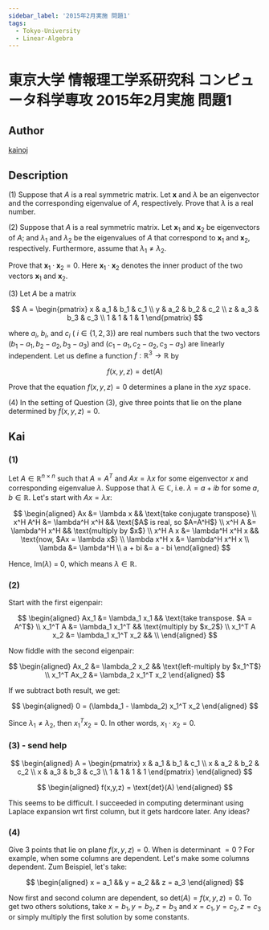 ```yaml
---
sidebar_label: '2015年2月実施 問題1'
tags:
  - Tokyo-University
  - Linear-Algebra
---
```

# 東京大学 情報理工学系研究科 コンピュータ科学専攻 2015年2月実施 問題1

## **Author**
[kainoj](https://github.com/kainoj/utokyo-cs)

## **Description**
(1) Suppose that $A$ is a real symmetric matrix. Let $\boldsymbol{x}$ and $\lambda$ be an eigenvector and the corresponding eigenvalue of $A$, respectively. Prove that $\lambda$ is a real number.

(2) Suppose that $A$ is a real symmetric matrix. Let $\boldsymbol{x}_1$ and $\boldsymbol{x}_2$ be eigenvectors of $A$; and $\lambda_1$ and $\lambda_2$ be the eigenvalues of $A$ that correspond to $\boldsymbol{x}_1$ and $\boldsymbol{x}_2$, respectively. Furthermore, assume that $\lambda_1 \neq \lambda_2$.

Prove that $\boldsymbol{x}_1 \cdot \boldsymbol{x}_2 = 0$. Here $\boldsymbol{x}_1 \cdot \boldsymbol{x}_2$ denotes the inner product of the two vectors $\boldsymbol{x}_1$ and $\boldsymbol{x}_2$.

(3) Let $A$ be a matrix

$$
A = \begin{pmatrix}
x & a_1 & b_1 & c_1 \\
y & a_2 & b_2 & c_2 \\
z & a_3 & b_3 & c_3 \\
1 & 1 & 1 & 1
\end{pmatrix}
$$

where $a_i$, $b_i$, and $c_i$ ( $i \in \{1, 2, 3\}$) are real numbers such that the two vectors $(b_1 - a_1, b_2 - a_2, b_3 - a_3)$ and $(c_1 - a_1, c_2 - a_2, c_3 - a_3)$ are linearly independent. 
Let us define a function $f: \mathbb{R}^3 \to \mathbb{R}$ by  

$$
f(x, y, z) = \text{det}(A)
$$

Prove that the equation $f(x, y, z) = 0$ determines a plane in the $xyz$ space.

(4) In the setting of Question (3), give three points that lie on the plane determined by $f(x, y, z) = 0$.

## **Kai**
### (1)
Let $A\in \mathbb{R}^{n\times n}$ such that $A = A^T$ and $Ax = \lambda x$ for some eigenvector $x$ and corresponding eigenvalue $\lambda$.
Suppose that $\lambda \in \mathbb{C}$, i.e. $\lambda = a + ib$ for some $a,b\in\mathbb{R}$.
Let's start with $Ax = \lambda x$:

$$
\begin{aligned}
    Ax &= \lambda x && \text{take conjugate transpose} \\
    x^H A^H &= \lambda^H x^H && \text{$A$ is real, so $A=A^H$} \\
    x^H A &= \lambda^H x^H && \text{multiply by  $x$} \\
    x^H A x &= \lambda^H x^H x && \text{now,  $Ax = \lambda x$} \\
    \lambda x^H x &= \lambda^H x^H x  \\
    \lambda &= \lambda^H \\
    a + bi &= a - bi
\end{aligned}
$$

Hence, $\text{Im}(\lambda)$ = 0, which means $\lambda \in \mathbb{R}$.

### (2)
Start with the first eigenpair:

$$
\begin{aligned}
    Ax_1 &= \lambda_1 x_1   && \text{take transpose. $A = A^T$} \\
    x_1^T A &= \lambda_1 x_1^T && \text{multiply by $x_2$} \\
     x_1^T A x_2 &= \lambda_1 x_1^T x_2 &&  \\
\end{aligned}
$$

Now fiddle with the second eigenpair:

$$
\begin{aligned}
    Ax_2 &= \lambda_2 x_2   && \text{left-multiply by $x_1^T$} \\
    x_1^T Ax_2 &= \lambda_2 x_1^T x_2 
\end{aligned}
$$

If we subtract both result, we get:

$$
\begin{aligned}
    0 = (\lambda_1 - \lambda_2) x_1^T x_2
\end{aligned}
$$

Since $\lambda_1 \neq \lambda_2$, then $x_1^T x_2 = 0$.
In other words, $x_1 \cdot x_2 =0$.

### (3) - send help

$$
\begin{aligned}
    A =
\begin{pmatrix}
x & a_1 & b_1 & c_1 \\
x & a_2 & b_2 & c_2 \\
x & a_3 & b_3 & c_3 \\
1 & 1 & 1 & 1
\end{pmatrix}
\end{aligned}
$$

$$
\begin{aligned}
    f(x,y,z) = \text{det}(A)
\end{aligned}
$$

This seems to be difficult. 
I succeeded in computing determinant using Laplace expansion wrt first column, but it gets hardcore later. Any ideas?

### (4)
Give 3 points that lie on plane $f(x,y,z) = 0$.
When is determinant $=0$ ? 
For example, when some columns are dependent.
Let's make some columns dependent.
Zum Beispiel, let's take:

$$
\begin{aligned}
    x = a_1 && y = a_2 && z = a_3
\end{aligned}
$$

Now first and second column are dependent, so $\text{det}(A) = f(x,y,z) = 0$.
To get two others solutions, take $x = b_1, y = b_2, z = b_3$ and $x = c_1, y = c_2, z = c_3$ or simply multiply the first solution by some constants.
